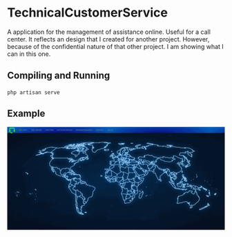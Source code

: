 # TechnicalCustomerService
A application for the management of assistance online. Useful for a call center. It reflects an design that I created for another project. However, because of the confidential nature of that other project. I am showing what I can in this one.

## Compiling and Running
```
php artisan serve
```

## Example

![Screenshots](public/img/readme.gif?raw=true)
